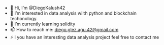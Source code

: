 - 👋 Hi, I’m @DiegoKalush42
- 👀 I’m interested in data analysis wiith python and blockchain techonology. 
- 🌱 I’m currently learning solidity
- 📫 How to reach me: diego.glez.agu.42@gmail.com
- ⚡ I you have an interesting data analysis project feel free to contact me

<!---
DiegoKalush42/DiegoKalush42 is a ✨ special ✨ repository because its `README.md` (this file) appears on your GitHub profile.
You can click the Preview link to take a look at your changes.
--->
